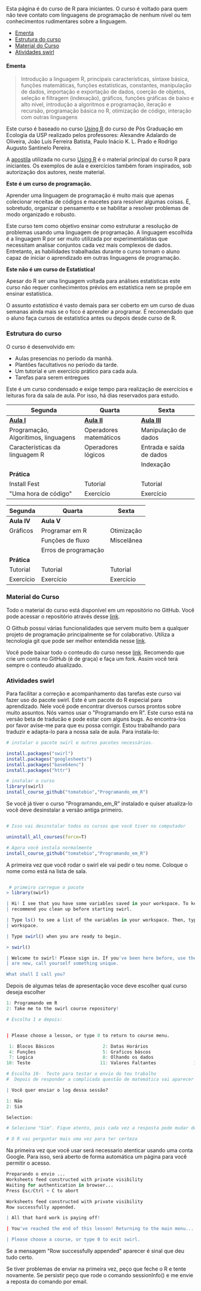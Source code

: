 Esta página é do curso de R para iniciantes. O curso é voltado para quem não teve contato com linguagens de programação de nenhum nível ou tem conhecimentos rudimentares sobre  a linguagem. 

- [Ementa](#ementa)
- [Estrutura do curso](#estrutura-do-curso)
- [Material do Curso](#material-do-curso)
- [Atividades swirl](#atividades-swirl) 

#### Ementa  
>Introdução a linguagem R, principais características, sintaxe básica, funções matemáticas, funções estatísticas, constantes, manipulação de dados, importação e exportação de dados, coerção de objetos, seleção e filtragem (indexação), gráficos, funções gráficas de baixo e alto nível, introdução a algoritmos e programação, iteração e recursão, programação básica no R, otimização de código, interação com outras linguagens

	
  Este curso é baseado no curso [Using R](http://ecologia.ib.usp.br/bie5782/doku.php?id=start) do curso de Pós Graduação em Ecologia da USP realizado pelos professores: Alexandre Adalardo de Oliveira, João Luís Ferreira Batista, Paulo Inácio K. L. Prado e Rodrigo Augusto Santinelo Pereira.
  
  A [apostila](http://ecologia.ib.usp.br/bie5782/doku.php?id=bie5782:03_apostila:start) utilizada no curso  [Using R](http://ecologia.ib.usp.br/bie5782/doku.php?id=start) é o material principal do curso R para iniciantes. Os exemplos de aula e  exercícios também foram inspirados, sob autorização dos autores, neste material.   
  

  
**Este é um curso de programação.**

Aprender uma linguagem de programação é muito mais que apenas colecionar receitas de códigos e macetes para resolver algumas coisas. É, sobretudo, organizar o pensamento e se habilitar a resolver problemas de modo organizado e robusto. 

Este curso tem como objetivo ensinar como estruturar a resolução de problemas usando uma linguagem de programação. A linguagem escolhida é a linguagem R por ser muito utilizada por experimentalistas que necessitam analisar conjuntos cada vez mais complexos de dados. Entretanto, as habilidades trabalhadas durante o curso tornam o aluno capaz de iniciar o aprendizado em outras linguagens de programação.

**Este não é um curso de Estatística!**

 Apesar do R ser uma linguagem voltada para análises estatísticas este curso não requer conhecimentos prévios em estatística nem se propõe em ensinar estatística.
 
 
 O assunto *estatística* é vasto demais para ser coberto em um curso de duas semanas ainda mais se o foco é aprender a programar. É recomendado que o aluno faça cursos de estatística antes ou depois desde curso de R. 
 
 

### Estrutura do curso

O curso é desenvolvido em:

- Aulas presencias no período da manhã.
- Plantões facultativos no período da tarde.
- Um tutorial e um exercício prático para cada aula.
- Tarefas para serem entregues

Este é um curso condensado e exige tempo para realização de exercícios e leituras fora da sala de aula. Por isso, há dias reservados para estudo.

| Segunda   | Quarta  | Sexta
| --------- | ------- |  ----|
| **[Aula I](https://github.com/tomatebio/R_iniciante/tree/master/AulaI)**     | **[Aula II](https://github.com/tomatebio/R_iniciante/tree/master/AulaII)**  | **[Aula III](https://github.com/tomatebio/R_iniciante/tree/master/AulaIII)**
| Programação, Algorítimos, linguagens|  Operadores matemáticos|   Manipulação de dados
| Características da linguagem R|  Operadores lógicos   |   Entrada e saída de dados
|     |  | Indexação
|**Prática** |   |
| Install Fest | Tutorial  | Tutorial 
| "Uma hora de código" | Exercício | Exercício


| Segunda   |  Quarta  | Sexta
| --------- | ------- | ----|
| **Aula IV**    | **Aula V** |  | **Aula VI**
| Gráficos|  Programar em R  | Otimização
| | Funções de fluxo  | Miscelânea
| |  Erros de programação  | 
|**Prática** |  |
| Tutorial | Tutorial  | Tutorial 
| Exercício | Exercício | Exercício


### Material do Curso 

Todo o material do curso está disponível em um repositório no GitHub. Você pode acessar o repositório através desse [link](https://github.com/tomatebio/R_iniciante). 

O Github possui várias funcionalidades que servem muito bem a qualquer projeto de programação principalmente se for colaborativo. Utiliza a tecnologia git  que pode ser melhor entendida nesse [link](http://rogerdudler.github.io/git-guide/index.pt_BR.html).

Você pode baixar todo o conteudo do curso nesse [link](https://github.com/tomatebio/R_iniciante/archive/master.zip). Recomendo que crie um conta no GitHub (é de graça) e faça um fork. Assim você terá sempre o conteudo atualizado.


### Atividades swirl

Para facilitar a correção e acompanhamento das tarefas este curso vai fazer uso do pacote swirl.  Este é um pacote do R especial para aprendizado. Nele você pode encontrar diversos cursos prontos sobre muito assuntos. Nós vamos usar o "Programando em R". Este curso está na versão beta de traducão  e pode estar com alguns bugs. Ao encontra-los por favor avise-me para que eu possa corrigir. Estou trabalhando para traduzir e adapta-lo para a nossa sala de aula. Para instala-lo:


```r
# instalar o pacote swirl e outros pacotes necessários.

install.packages("swirl")
install.packages("googlesheets")
install.packages("base64enc")
install.packages("httr")

# instalar o curso
library(swirl)
install_course_github("tomatebio","Programando_em_R")

```
Se você já tiver o curso "Programando_em_R" instalado e quiser atualiza-lo você deve desinstalar a versão antiga primeiro.

```r

# Isso vai desinstalar todos os cursos que você tiver no computador

uninstall_all_courses(force=T)

# Agora você instala normalmente 
install_course_github("tomatebio","Programando_em_R")

```


A primeira vez que você rodar o swirl ele vai pedir o teu nome. Coloque o nome como está na lista de sala.

```r

 # primeiro carregue o pacote
> library(swirl)

| Hi! I see that you have some variables saved in your workspace. To keep things running smoothly, I
| recommend you clean up before starting swirl.

| Type ls() to see a list of the variables in your workspace. Then, type rm(list=ls()) to clear your
| workspace.

| Type swirl() when you are ready to begin.

> swirl()

| Welcome to swirl! Please sign in. If you've been here before, use the same name as you did then. If you
| are new, call yourself something unique.

What shall I call you? 
```

Depois de algumas telas de apresentação voce deve escolher qual curso deseja escolher

```r
1: Programando em R
2: Take me to the swirl course repository!

# Escolha 1 e depois:


| Please choose a lesson, or type 0 to return to course menu.

 1: Blocos Básicos                  2: Datas Horários                  3: Espaço de Trabalho e Arquivos
 4: Funções                         5: Graficos báscos                 6: lapply e sapply              
 7: Logica                          8: Olhando os dados                9: Sequências Numéricas         
10: Teste                          11: Valores Faltantes              12: Vetores                      

# Escolha 10-  Teste para testar o envio do teu trabalho
#  Depois de responder a complicada questão de matemática vai aparecer 

| Você quer enviar o log dessa sessão?

1: Não
2: Sim

Selection: 

# Selecione "Sim". Fique atento, pois cada vez a resposta pode mudar de número

# O R vai perguntar mais uma vez para ter certeza

```


 Na primeira vez que você usar será necessario atenticar usando uma conta Google. Para isso, será aberto de forma automática um página para você permitir o acesso. 
 
```r
Preparando o envio ...
Worksheets feed constructed with private visibility
Waiting for authentication in browser...
Press Esc/Ctrl + C to abort

Worksheets feed constructed with private visibility
Row successfully appended.

| All that hard work is paying off!

| You've reached the end of this lesson! Returning to the main menu...

| Please choose a course, or type 0 to exit swirl.


```
 Se a mensagem "Row successfully appended" aparecer é sinal que deu tudo certo.
 
Se tiver problemas de enviar na primeira vez, peço que feche o R e tente novamente. Se persistir peço que rode o comando sessionInfo() e me envie a reposta do comando  por email.









